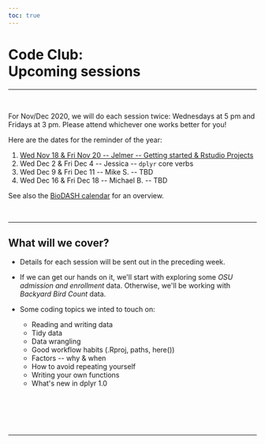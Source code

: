 ```yaml
---
toc: true
---
```



# Code Club: <br/> Upcoming sessions

----
<br>

For Nov/Dec 2020, we will do each session twice:
Wednesdays at 5 pm and Fridays at 3 pm.
Please attend whichever one works better for you!

Here are the dates for the reminder of the year:

1. [Wed Nov 18 & Fri Nov 20 -- Jelmer -- Getting started & Rstudio Projects](/codeclub/01_backyard-birds/)
2. Wed Dec 2 & Fri Dec 4 -- Jessica -- `dplyr` core verbs
3. Wed Dec 9 & Fri Dec 11 -- Mike S. -- TBD
4. Wed Dec 16 & Fri Dec 18 -- Michael B. -- TBD

See also the [BioDASH calendar](/events/#calendar) for an overview.

<br>

----

## What will we cover?

- Details for each session will be sent out in the preceding week.

- If we can get our hands on it, we'll start with exploring some
  *OSU admission and enrollment* data.
  Otherwise, we'll be working with *Backyard Bird Count* data.

- Some coding topics we inted to touch on: 
  - Reading and writing data
  - Tidy data
  - Data wrangling
  - Good workflow habits (.Rproj, paths, here())
  - Factors -- why & when
  - How to avoid repeating yourself 
  - Writing your own functions
  - What's new in dplyr 1.0
  
<br/> <br/> <br/> <br/>

----


